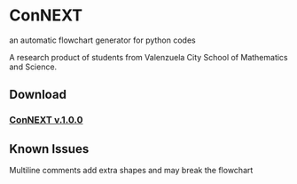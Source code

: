 # ConNEXT
an automatic flowchart generator for python codes

A research product of students from Valenzuela City School of Mathematics and Science.

## Download
### [ConNEXT v.1.0.0](https://github.com/Goodymind/ConNEXT/releases/tag/v1.0.0)

## Known Issues

Multiline comments add extra shapes and may break the flowchart

